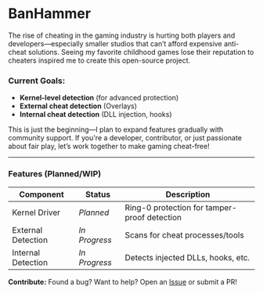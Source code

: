 # BanHammer

The rise of cheating in the gaming industry is hurting both players and developers—especially smaller studios that can’t afford expensive anti-cheat solutions. Seeing my favorite childhood games lose their reputation to cheaters inspired me to create this open-source project.  

### **Current Goals:**  
- **Kernel-level detection** (for advanced protection)  
- **External cheat detection** (Overlays)  
- **Internal cheat detection** (DLL injection, hooks)  

This is just the beginning—I plan to expand features gradually with community support. If you're a developer, contributor, or just passionate about fair play, let’s work together to make gaming cheat-free!  

---

### **Features (Planned/WIP)**  
| Component          | Status       | Description                          |  
|--------------------|-------------|--------------------------------------|  
| Kernel Driver      | *Planned*   | Ring-0 protection for tamper-proof detection |  
| External Detection | *In Progress* | Scans for cheat processes/tools      |  
| Internal Detection | *In Progress*   | Detects injected DLLs, hooks, etc.   |  

**Contribute:** Found a bug? Want to help? Open an [Issue](https://github.com/bbugdigger/BanHammer/issues) or submit a PR!  
